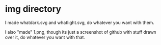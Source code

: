 # img directory

I made whatdark.svg and whatlight.svg, do whatever you want with them.

I also "made" 1.png, though its just a screenshot of github with stuff drawn over it, do whatever you want with that.
